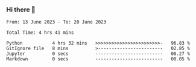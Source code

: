 ### Hi there 👋

<!--
**ututono/ututono** is a ✨ _special_ ✨ repository because its `README.md` (this file) appears on your GitHub profile.

Here are some ideas to get you started:

- 🔭 I’m currently working on ...
- 🌱 I’m currently learning ...
- 👯 I’m looking to collaborate on ...
- 🤔 I’m looking for help with ...
- 💬 Ask me about ...
- 📫 How to reach me: ...
- 😄 Pronouns: ...
- ⚡ Fun fact: ...
-->



<!--START_SECTION:waka-->

```text
From: 13 June 2023 - To: 20 June 2023

Total Time: 4 hrs 41 mins

Python           4 hrs 32 mins   >>>>>>>>>>>>>>>>>>>>>>>>-   96.83 %
GitIgnore file   8 mins          >------------------------   02.85 %
Jupyter          0 secs          -------------------------   00.27 %
Markdown         0 secs          -------------------------   00.05 %
```

<!--END_SECTION:waka-->
